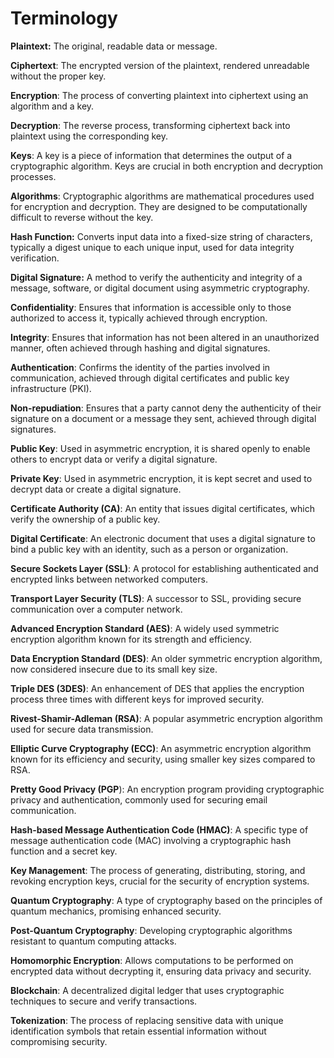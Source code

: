 # Terminology

**Plaintext:** The original, readable data or message.

**Ciphertext**: The encrypted version of the plaintext, rendered unreadable without the proper key.

**Encryption**: The process of converting plaintext into ciphertext using an algorithm and a key.

**Decryption**: The reverse process, transforming ciphertext back into plaintext using the corresponding key.

**Keys**: A key is a piece of information that determines the output of a cryptographic algorithm. Keys are crucial in both encryption and decryption processes.

**Algorithms**: Cryptographic algorithms are mathematical procedures used for encryption and decryption. They are designed to be computationally difficult to reverse without the key.

**Hash Function:** Converts input data into a fixed-size string of characters, typically a digest unique to each unique input, used for data integrity verification.&#x20;

**Digital Signature:** A method to verify the authenticity and integrity of a message, software, or digital document using asymmetric cryptography.&#x20;

**Confidentiality**: Ensures that information is accessible only to those authorized to access it, typically achieved through encryption.&#x20;

**Integrity**: Ensures that information has not been altered in an unauthorized manner, often achieved through hashing and digital signatures.&#x20;

**Authentication**: Confirms the identity of the parties involved in communication, achieved through digital certificates and public key infrastructure (PKI).&#x20;

**Non-repudiation**: Ensures that a party cannot deny the authenticity of their signature on a document or a message they sent, achieved through digital signatures.&#x20;

**Public Key**: Used in asymmetric encryption, it is shared openly to enable others to encrypt data or verify a digital signature.&#x20;

**Private Key**: Used in asymmetric encryption, it is kept secret and used to decrypt data or create a digital signature.&#x20;

**Certificate Authority (CA)**: An entity that issues digital certificates, which verify the ownership of a public key.&#x20;

**Digital Certificate**: An electronic document that uses a digital signature to bind a public key with an identity, such as a person or organization.&#x20;

**Secure Sockets Layer (SSL)**: A protocol for establishing authenticated and encrypted links between networked computers.&#x20;

**Transport Layer Security (TLS)**: A successor to SSL, providing secure communication over a computer network.&#x20;

**Advanced Encryption Standard (AES)**: A widely used symmetric encryption algorithm known for its strength and efficiency.&#x20;

**Data Encryption Standard (DES)**: An older symmetric encryption algorithm, now considered insecure due to its small key size.&#x20;

**Triple DES (3DES)**: An enhancement of DES that applies the encryption process three times with different keys for improved security.&#x20;

**Rivest-Shamir-Adleman (RSA)**: A popular asymmetric encryption algorithm used for secure data transmission.&#x20;

**Elliptic Curve Cryptography (ECC)**: An asymmetric encryption algorithm known for its efficiency and security, using smaller key sizes compared to RSA.&#x20;

**Pretty Good Privacy (PGP**): An encryption program providing cryptographic privacy and authentication, commonly used for securing email communication.&#x20;

**Hash-based Message Authentication Code (HMAC)**: A specific type of message authentication code (MAC) involving a cryptographic hash function and a secret key.&#x20;

**Key Management**: The process of generating, distributing, storing, and revoking encryption keys, crucial for the security of encryption systems.&#x20;

**Quantum Cryptography**: A type of cryptography based on the principles of quantum mechanics, promising enhanced security.&#x20;

**Post-Quantum Cryptography**: Developing cryptographic algorithms resistant to quantum computing attacks.&#x20;

**Homomorphic Encryption**: Allows computations to be performed on encrypted data without decrypting it, ensuring data privacy and security.&#x20;

**Blockchain**: A decentralized digital ledger that uses cryptographic techniques to secure and verify transactions.&#x20;

**Tokenization**: The process of replacing sensitive data with unique identification symbols that retain essential information without compromising security.

